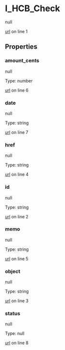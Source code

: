 # I_HCB_Check

null 

[url](https://github.com/devramsean0/hcb.js/blob/4bedef3/src/api_schemas/check.ts#L1) on line 1  

## Properties
### amount_cents

null 

Type: number  

[url](https://github.com/devramsean0/hcb.js/blob/4bedef3/src/api_schemas/check.ts#L6) on line 6  

### date

null 

Type: string  

[url](https://github.com/devramsean0/hcb.js/blob/4bedef3/src/api_schemas/check.ts#L7) on line 7  

### href

null 

Type: string  

[url](https://github.com/devramsean0/hcb.js/blob/4bedef3/src/api_schemas/check.ts#L4) on line 4  

### id

null 

Type: string  

[url](https://github.com/devramsean0/hcb.js/blob/4bedef3/src/api_schemas/check.ts#L2) on line 2  

### memo

null 

Type: string  

[url](https://github.com/devramsean0/hcb.js/blob/4bedef3/src/api_schemas/check.ts#L5) on line 5  

### object

null 

Type: string  

[url](https://github.com/devramsean0/hcb.js/blob/4bedef3/src/api_schemas/check.ts#L3) on line 3  

### status

null 

Type: null  

[url](https://github.com/devramsean0/hcb.js/blob/4bedef3/src/api_schemas/check.ts#L8) on line 8  
